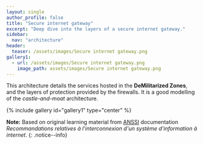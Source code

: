 ```yaml
---
layout: single
author_profile: false
title: "Secure internet gateway"
excerpt: "Deep dive into the layers of a secure internet gateway."
sidebar:
  nav: "architecture"
header:
  teaser: /assets/images/Secure internet gateway.png
gallery1:
  - url: /assets/images/Secure internet gateway.png
    image_path: assets/images/Secure internet gateway.png
---
```


This architecture details the services hosted in the **DeMilitarized Zones**, and the layers of protection provided by the firewalls. It is a good modelling of the *castle-and-moat* architecture.

{% include gallery id="gallery1" type="center" %}


**Note:** Based on original learning material from [ANSSI](https://www.ssi.gouv.fr/) documentation *Recommandations relatives à l'interconnexion d'un système d'information à internet*.
{: .notice--info}
